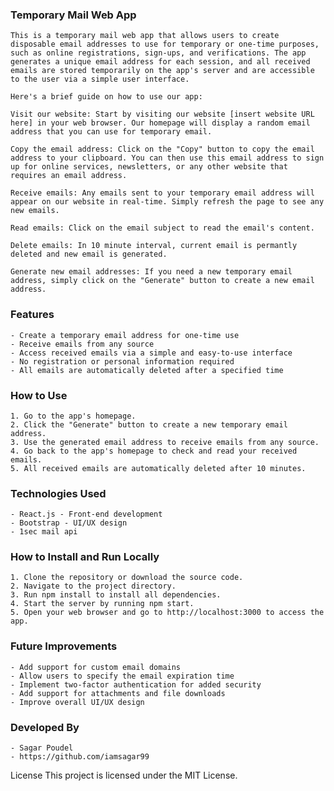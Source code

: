 ### Temporary Mail Web App
    This is a temporary mail web app that allows users to create disposable email addresses to use for temporary or one-time purposes, such as online registrations, sign-ups, and verifications. The app generates a unique email address for each session, and all received emails are stored temporarily on the app's server and are accessible to the user via a simple user interface.

    Here's a brief guide on how to use our app:

    Visit our website: Start by visiting our website [insert website URL here] in your web browser. Our homepage will display a random email address that you can use for temporary email.

    Copy the email address: Click on the "Copy" button to copy the email address to your clipboard. You can then use this email address to sign up for online services, newsletters, or any other website that requires an email address.

    Receive emails: Any emails sent to your temporary email address will appear on our website in real-time. Simply refresh the page to see any new emails.

    Read emails: Click on the email subject to read the email's content. 

    Delete emails: In 10 minute interval, current email is permantly deleted and new email is generated.

    Generate new email addresses: If you need a new temporary email address, simply click on the "Generate" button to create a new email address.

### Features
    - Create a temporary email address for one-time use
    - Receive emails from any source
    - Access received emails via a simple and easy-to-use interface
    - No registration or personal information required
    - All emails are automatically deleted after a specified time
### How to Use
    1. Go to the app's homepage.
    2. Click the "Generate" button to create a new temporary email address.
    3. Use the generated email address to receive emails from any source.
    4. Go back to the app's homepage to check and read your received emails.
    5. All received emails are automatically deleted after 10 minutes.
### Technologies Used
    - React.js - Front-end development
    - Bootstrap - UI/UX design
    - 1sec mail api

### How to Install and Run Locally
    1. Clone the repository or download the source code.
    2. Navigate to the project directory.
    3. Run npm install to install all dependencies.
    4. Start the server by running npm start.
    5. Open your web browser and go to http://localhost:3000 to access the app.
### Future Improvements
    - Add support for custom email domains
    - Allow users to specify the email expiration time
    - Implement two-factor authentication for added security
    - Add support for attachments and file downloads
    - Improve overall UI/UX design
### Developed By
    - Sagar Poudel
    - https://github.com/iamsagar99
License
This project is licensed under the MIT License.


